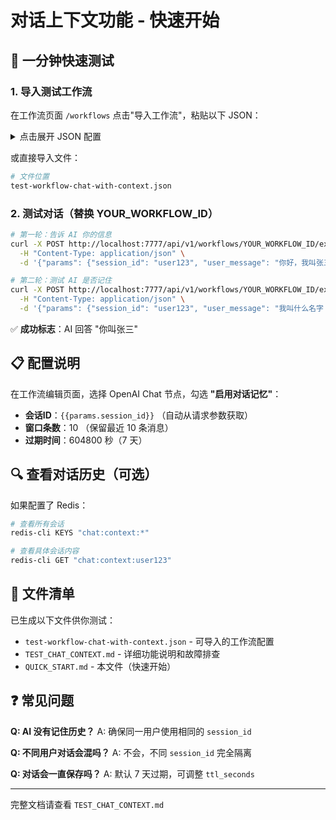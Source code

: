 # 对话上下文功能 - 快速开始

## 🎯 一分钟快速测试

### 1. 导入测试工作流

在工作流页面 `/workflows` 点击"导入工作流"，粘贴以下 JSON：

<details>
<summary>点击展开 JSON 配置</summary>

```json
{
  "name": "智能对话助手（带上下文记忆）",
  "description": "支持多轮对话的 AI 助手，会记住之前的对话内容",
  "enabled": true,
  "nodes": [
    {
      "id": "trigger_1",
      "type": "external_trigger",
      "position": { "x": 100, "y": 200 },
      "data": { "label": "外部 API 触发" },
      "config": {}
    },
    {
      "id": "openai_chat_1",
      "type": "tool",
      "toolCode": "openai_chatgpt",
      "position": { "x": 400, "y": 200 },
      "data": { "label": "OpenAI Chat（带记忆）" },
      "config": {
        "model": "gpt-3.5-turbo",
        "prompt": "{{params.user_message}}",
        "system_message": "你是一个友好的 AI 助手，擅长记住用户告诉你的信息。",
        "temperature": 0.7,
        "max_tokens": 500,
        "timeout": 60,
        "context_config": {
          "enabled": true,
          "session_key": "{{params.session_id}}",
          "window_size": 10,
          "ttl_seconds": 604800
        }
      }
    }
  ],
  "edges": [
    {
      "id": "edge_1",
      "source": "trigger_1",
      "target": "openai_chat_1",
      "type": "default"
    }
  ],
  "env_vars": []
}
```

</details>

或直接导入文件：
```bash
# 文件位置
test-workflow-chat-with-context.json
```

### 2. 测试对话（替换 YOUR_WORKFLOW_ID）

```bash
# 第一轮：告诉 AI 你的信息
curl -X POST http://localhost:7777/api/v1/workflows/YOUR_WORKFLOW_ID/execute \
  -H "Content-Type: application/json" \
  -d '{"params": {"session_id": "user123", "user_message": "你好，我叫张三"}}'

# 第二轮：测试 AI 是否记住
curl -X POST http://localhost:7777/api/v1/workflows/YOUR_WORKFLOW_ID/execute \
  -H "Content-Type: application/json" \
  -d '{"params": {"session_id": "user123", "user_message": "我叫什么名字？"}}'
```

✅ **成功标志**：AI 回答 "你叫张三"

## 📋 配置说明

在工作流编辑页面，选择 OpenAI Chat 节点，勾选 **"启用对话记忆"**：

- **会话ID**：`{{params.session_id}}` （自动从请求参数获取）
- **窗口条数**：10 （保留最近 10 条消息）
- **过期时间**：604800 秒（7 天）

## 🔍 查看对话历史（可选）

如果配置了 Redis：

```bash
# 查看所有会话
redis-cli KEYS "chat:context:*"

# 查看具体会话内容
redis-cli GET "chat:context:user123"
```

## 📁 文件清单

已生成以下文件供你测试：

- `test-workflow-chat-with-context.json` - 可导入的工作流配置
- `TEST_CHAT_CONTEXT.md` - 详细功能说明和故障排查
- `QUICK_START.md` - 本文件（快速开始）

## ❓ 常见问题

**Q: AI 没有记住历史？**
A: 确保同一用户使用相同的 `session_id`

**Q: 不同用户对话会混吗？**
A: 不会，不同 `session_id` 完全隔离

**Q: 对话会一直保存吗？**
A: 默认 7 天过期，可调整 `ttl_seconds`

---

完整文档请查看 `TEST_CHAT_CONTEXT.md`

